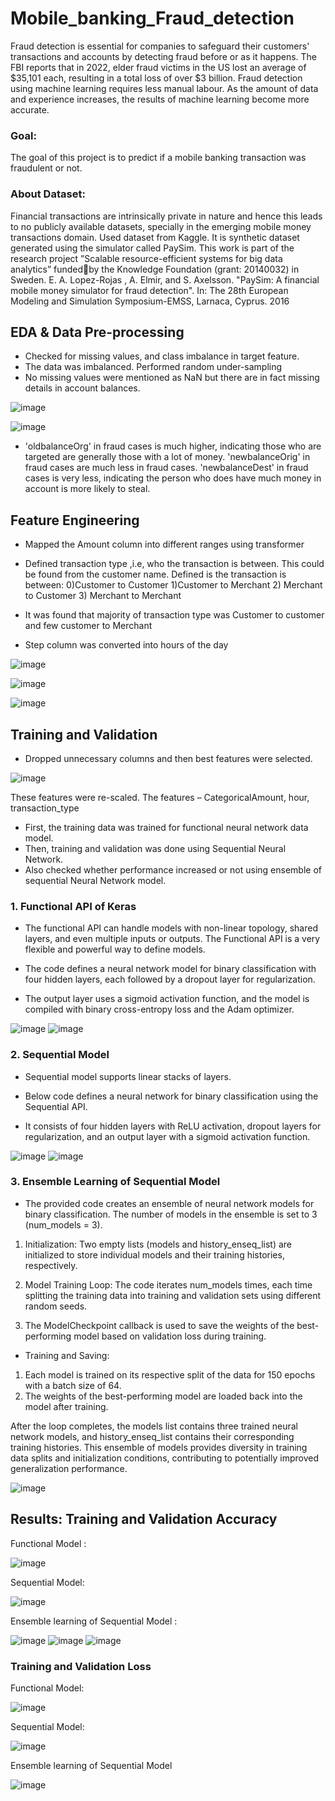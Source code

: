# Mobile_banking_Fraud_detection

Fraud detection is essential for companies to safeguard their customers' transactions and accounts by detecting fraud before or as it happens. 
The FBI reports that in 2022, elder fraud victims in the US lost an average of $35,101 each, resulting in a total loss of over $3 billion.
Fraud detection using machine learning requires less manual labour. As the amount of data and experience increases, the results of machine learning become more accurate.


### Goal:

The goal of this project is to predict if a mobile banking transaction was fraudulent or not.

### About Dataset:
Financial transactions are intrinsically private in nature and hence this leads to no publicly available datasets, specially in the emerging mobile money transactions domain.
Used dataset from Kaggle. It is synthetic dataset generated using the simulator called PaySim. 
This work is part of the research project ”Scalable resource-efficient systems for big data analytics” fundedby the Knowledge Foundation (grant: 20140032) in Sweden.
E. A. Lopez-Rojas , A. Elmir, and S. Axelsson. "PaySim: A financial mobile money simulator for fraud detection". In: The 28th European Modeling and Simulation Symposium-EMSS, Larnaca, Cyprus. 2016

## EDA & Data Pre-processing

- Checked for missing values, and class imbalance in target feature.
- The data was imbalanced. Performed random under-sampling
- No missing values were mentioned as NaN but there are in fact missing details in account balances. 


![image](https://github.com/user-attachments/assets/f6f6550b-4136-4a0d-87d3-ca24666c6d47)


![image](https://github.com/user-attachments/assets/93422a63-c49c-4838-b65a-c3ed5dd701d7)


- 'oldbalanceOrg' in fraud cases is much higher, indicating those who are targeted are generally those with a lot of money. 'newbalanceOrig' in fraud cases are much less in fraud cases. 'newbalanceDest' in fraud cases is very less, indicating the person who does have much money in account is more likely to steal. 

## Feature Engineering

- Mapped the Amount column into different ranges using transformer

- Defined transaction type ,i.e, who the transaction is between. This could be found from the customer name. Defined is the transaction is between:
          0)Customer to Customer   1)Customer to Merchant 
          2) Merchant to Customer  3) Merchant to Merchant

- It was found that majority of transaction type was Customer to customer and few customer to Merchant

- Step column was converted into hours of the day 

![image](https://github.com/user-attachments/assets/af721d87-1990-494c-acca-30e577dd38db)

![image](https://github.com/user-attachments/assets/cb3f3f1d-f85b-4941-99ef-73d714e3df2a)

![image](https://github.com/user-attachments/assets/ddc6bae9-3763-4c82-8840-9b8614d877cc)


## Training and Validation

- Dropped unnecessary columns and then best features were selected. 

![image](https://github.com/user-attachments/assets/37be82a0-c8a7-4109-a21b-290634417d2b)

These features were re-scaled. The features  – CategoricalAmount, hour, transaction_type

- First, the training data was trained for  functional neural network data model. 
- Then, training and validation was done using Sequential Neural Network.
- Also checked whether performance increased or not using ensemble of sequential Neural Network model.

### 1. Functional API of Keras

- The functional API can handle models with non-linear topology, shared layers, and even multiple inputs or outputs. The Functional API is a very flexible and powerful way to define models.

- The code defines a neural network model for binary classification with four hidden layers, each followed by a dropout layer for regularization. 

- The output layer uses a sigmoid activation function, and the model is compiled with binary cross-entropy loss and the Adam optimizer. 


![image](https://github.com/user-attachments/assets/fb135798-6ce9-42ee-a7e0-5ec09a7b90bc)          ![image](https://github.com/user-attachments/assets/e838ebda-d045-4684-87d6-1e0dc6d867aa)


### 2. Sequential Model

- Sequential model supports linear stacks of layers.

- Below code defines a neural network for binary classification using the Sequential API. 

- It consists of four hidden layers with ReLU activation, dropout layers for regularization, and an output layer with a sigmoid activation function. 


![image](https://github.com/user-attachments/assets/c4a44e8a-68a2-4db0-9918-96729cc019d1)          ![image](https://github.com/user-attachments/assets/a862bfa0-a110-4f8e-8915-5851159eff1e)


### 3. Ensemble Learning of Sequential Model

- The provided code creates an ensemble of neural network models for binary classification. The number of models in the ensemble is set to 3 (num_models = 3).

1. Initialization: Two empty lists (models and history_enseq_list) are initialized to store individual models and their training histories, respectively.

2. Model Training Loop: The code iterates num_models times, each time splitting the training data into training and validation sets using different random seeds.

3. The ModelCheckpoint callback is used to save the weights of the best-performing model based on validation loss during training.

- Training and Saving:
1. Each model is trained on its respective split of the data for 150 epochs with a batch size of 64.
2. The weights of the best-performing model are loaded back into the model after training.

After the loop completes, the models list contains three trained neural network models, and history_enseq_list contains their corresponding training histories. This ensemble of models provides diversity in training data splits and initialization conditions, contributing to potentially improved generalization performance.

![image](https://github.com/user-attachments/assets/005dfa26-d039-4906-b176-0ae5f8d3c3dc)


## Results: Training and Validation Accuracy

Functional Model :

![image](https://github.com/user-attachments/assets/aea7b81d-ad8f-4099-8144-8ac3f78ec990)       
                                                                                                                  
Sequential Model:

 ![image](https://github.com/user-attachments/assets/64c8d48f-7c94-45dd-9c2b-466be2911c54)

Ensemble learning of Sequential Model :

![image](https://github.com/user-attachments/assets/18578739-03f3-4c96-b49f-cad40320310e)              ![image](https://github.com/user-attachments/assets/531d73a2-ed6f-4ca5-8210-7c7756a7cb4f)                ![image](https://github.com/user-attachments/assets/61072e83-06a8-470b-b540-d415f675123c)


### Training and Validation Loss

Functional Model: 

![image](https://github.com/user-attachments/assets/c8426c9a-14fc-4d18-a40c-c8438e765a0a)


Sequential Model:

![image](https://github.com/user-attachments/assets/5211c24a-2a4a-490d-b044-0d9790660910)


Ensemble learning of Sequential Model

![image](https://github.com/user-attachments/assets/fc300bc1-a2fa-44ec-800f-424b36459347)
